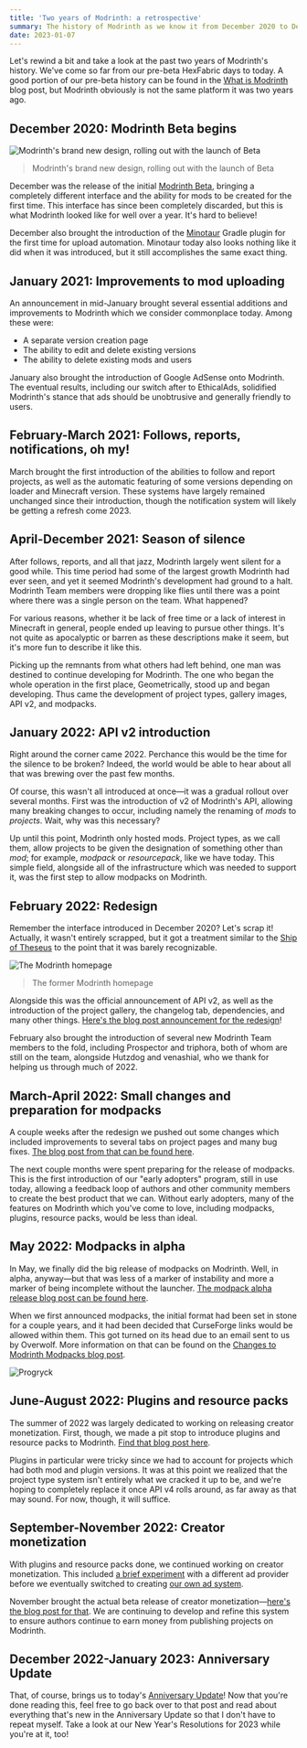 ```yaml
---
title: 'Two years of Modrinth: a retrospective'
summary: The history of Modrinth as we know it from December 2020 to December 2022.
date: 2023-01-07
---
```


Let's rewind a bit and take a look at the past two years of Modrinth's history. We've come so far from our pre-beta HexFabric days to today. A good portion of our pre-beta history can be found in the [What is Modrinth](../what-is-modrinth) blog post, but Modrinth obviously is not the same platform it was two years ago.

## December 2020: Modrinth Beta begins

![Modrinth's brand new design, rolling out with the launch of Beta](../modrinth-beta/new-design.jpg)

> Modrinth's brand new design, rolling out with the launch of Beta

December was the release of the initial [Modrinth Beta](../modrinth-beta), bringing a completely different interface and the ability for mods to be created for the first time. This interface has since been completely discarded, but this is what Modrinth looked like for well over a year. It's hard to believe!

December also brought the introduction of the [Minotaur](https://github.com/modrinth/minotaur) Gradle plugin for the first time for upload automation. Minotaur today also looks nothing like it did when it was introduced, but it still accomplishes the same exact thing.

## January 2021: Improvements to mod uploading

An announcement in mid-January brought several essential additions and improvements to Modrinth which we consider commonplace today. Among these were:

- A separate version creation page
- The ability to edit and delete existing versions
- The ability to delete existing mods and users

January also brought the introduction of Google AdSense onto Modrinth. The eventual results, including our switch after to EthicalAds, solidified Modrinth's stance that ads should be unobtrusive and generally friendly to users.

## February-March 2021: Follows, reports, notifications, oh my!

March brought the first introduction of the abilities to follow and report projects, as well as the automatic featuring of some versions depending on loader and Minecraft version. These systems have largely remained unchanged since their introduction, though the notification system will likely be getting a refresh come 2023.

## April-December 2021: Season of silence

After follows, reports, and all that jazz, Modrinth largely went silent for a good while. This time period had some of the largest growth Modrinth had ever seen, and yet it seemed Modrinth's development had ground to a halt. Modrinth Team members were dropping like flies until there was a point where there was a single person on the team. What happened?

For various reasons, whether it be lack of free time or a lack of interest in Minecraft in general, people ended up leaving to pursue other things. It's not quite as apocalyptic or barren as these descriptions make it seem, but it's more fun to describe it like this.

Picking up the remnants from what others had left behind, one man was destined to continue developing for Modrinth. The one who began the whole operation in the first place, Geometrically, stood up and began developing. Thus came the development of project types, gallery images, API v2, and modpacks.

## January 2022: API v2 introduction

Right around the corner came 2022. Perchance this would be the time for the silence to be broken? Indeed, the world would be able to hear about all that was brewing over the past few months.

Of course, this wasn't all introduced at once—it was a gradual rollout over several months. First was the introduction of v2 of Modrinth's API, allowing many breaking changes to occur, including namely the renaming of _mods_ to _projects_. Wait, why was this necessary?

Up until this point, Modrinth only hosted mods. Project types, as we call them, allow projects to be given the designation of something other than _mod_; for example, _modpack_ or _resourcepack_, like we have today. This simple field, alongside all of the infrastructure which was needed to support it, was the first step to allow modpacks on Modrinth.

## February 2022: Redesign

Remember the interface introduced in December 2020? Let's scrap it! Actually, it wasn't entirely scrapped, but it got a treatment similar to the [Ship of Theseus](https://en.wikipedia.org/wiki/Ship_of_Theseus) to the point that it was barely recognizable.

![The Modrinth homepage](../redesign/thumbnail.jpg)

> The former Modrinth homepage

Alongside this was the official announcement of API v2, as well as the introduction of the project gallery, the changelog tab, dependencies, and many other things. [Here's the blog post announcement for the redesign](../redesign)!

February also brought the introduction of several new Modrinth Team members to the fold, including Prospector and triphora, both of whom are still on the team, alongside Hutzdog and venashial, who we thank for helping us through much of 2022.

## March-April 2022: Small changes and preparation for modpacks

A couple weeks after the redesign we pushed out some changes which included improvements to several tabs on project pages and many bug fixes. [The blog post from that can be found here](../knossos-v2.1.0).

The next couple months were spent preparing for the release of modpacks. This is the first introduction of our "early adopters" program, still in use today, allowing a feedback loop of authors and other community members to create the best product that we can. Without early adopters, many of the features on Modrinth which you've come to love, including modpacks, plugins, resource packs, would be less than ideal.

## May 2022: Modpacks in alpha

In May, we finally did the big release of modpacks on Modrinth. Well, in alpha, anyway—but that was less of a marker of instability and more a marker of being incomplete without the launcher. [The modpack alpha release blog post can be found here](../modpacks-alpha).

When we first announced modpacks, the initial format had been set in stone for a couple years, and it had been decided that CurseForge links would be allowed within them. This got turned on its head due to an email sent to us by Overwolf. More information on that can be found on the [Changes to Modrinth Modpacks blog post](../modpack-changes).

![Progryck](../modpack-changes/thumbnail.jpg)

## June-August 2022: Plugins and resource packs

The summer of 2022 was largely dedicated to working on releasing creator monetization. First, though, we made a pit stop to introduce plugins and resource packs to Modrinth. [Find that blog post here](../plugins-resource-packs).

Plugins in particular were tricky since we had to account for projects which had both mod and plugin versions. It was at this point we realized that the project type system isn't entirely what we cracked it up to be, and we're hoping to completely replace it once API v4 rolls around, as far away as that may sound. For now, though, it will suffice.

## September-November 2022: Creator monetization

With plugins and resource packs done, we continued working on creator monetization. This included [a brief experiment](../carbon-ads) with a different ad provider before we eventually switched to creating [our own ad system](https://adrinth.com).

November brought the actual beta release of creator monetization—[here's the blog post for that](../creator-monetization-beta). We are continuing to develop and refine this system to ensure authors continue to earn money from publishing projects on Modrinth.

## December 2022-January 2023: Anniversary Update

That, of course, brings us to today's [Anniversary Update](../two-years-of-modrinth)! Now that you're done reading this, feel free to go back over to that post and read about everything that's new in the Anniversary Update so that I don't have to repeat myself. Take a look at our New Year's Resolutions for 2023 while you're at it, too!
